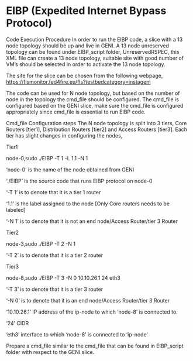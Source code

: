 # EIBP (Expedited Internet Bypass Protocol)
Code Execution Procedure 
In order to run the EIBP code, a slice with a 13 node topology should be up and live in GENI. A 13 node unreserved topology can be found under EIBP_script folder, UnreservedRSPEC, this XML file can create a 13 node topology, suitable site with good number of VM’s should be selected in order to activate the 13 node topology. 

The site for the slice can be chosen from the following webpage,
https://flsmonitor.fed4fire.eu/fls?testbedcategory=instageni  

The code can be used for N node topology, but based on the number of node in the topology the cmd_file should be configured. The cmd_file is configured based on the GENI slice, make sure the cmd_file is configured appropriately since cmd_file is essential to run EIBP code.   

Cmd_file Configuration steps
The N node topology is split into 3 tiers, Core Routers [tier1], Distribution Routers [tier2] and Access Routers [tier3]. Each tier has slight changes in configuring the nodes,

Tier1

node-0,sudo ./EIBP -T 1 -L 1.1 -N 1

‘node-0’ is the name of the node obtained from GENI

‘./EIBP’ is the source code that runs EIBP protocol on node-0

‘-T 1’ is to denote that it is a tier 1 router 

‘1.1’ is the label assigned to the node [Only Core routers needs to be labeled]

‘-N 1’ is to denote that it is not an end node/Access Router/tier 3 Router

Tier2 

node-3,sudo ./EIBP -T 2 -N 1

‘-T 2’ is to denote that it is a tier 2 router

Tier3

node-8,sudo ./EIBP -T 3 -N 0 10.10.26.1 24 eth3

‘-T 3’ is to denote that it is a tier 3 router

‘-N 0’ is to denote that it is an end node/Access Router/tier 3 Router

‘10.10.26.1’ IP address of the ip-node to which ‘node-8’ is connected to.

‘24’ CIDR 

‘eth3’ interface to which ‘node-8’ is connected to ‘ip-node’

Prepare a cmd_file similar to the cmd_file that can be found in EIBP_script folder with respect to the GENI slice. 
